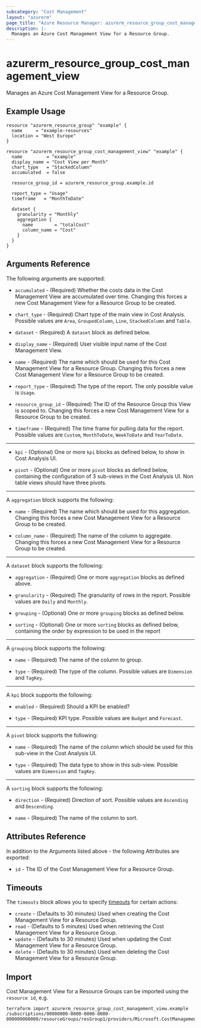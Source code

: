 ```yaml
---
subcategory: "Cost Management"
layout: "azurerm"
page_title: "Azure Resource Manager: azurerm_resource_group_cost_management_view"
description: |-
  Manages an Azure Cost Management View for a Resource Group.
---
```


# azurerm_resource_group_cost_management_view

Manages an Azure Cost Management View for a Resource Group.

## Example Usage

```hcl
resource "azurerm_resource_group" "example" {
  name     = "example-resources"
  location = "West Europe"
}

resource "azurerm_resource_group_cost_management_view" "example" {
  name         = "example"
  display_name = "Cost View per Month"
  chart_type   = "StackedColumn"
  accumulated  = false

  resource_group_id = azurerm_resource_group.example.id

  report_type = "Usage"
  timeframe   = "MonthToDate"

  dataset {
    granularity = "Monthly"
    aggregation {
      name        = "totalCost"
      column_name = "Cost"
    }
  }
}
```

## Arguments Reference

The following arguments are supported:

* `accumulated` - (Required) Whether the costs data in the Cost Management View are accumulated over time. Changing this forces a new Cost Management View for a Resource Group to be created.

* `chart_type` - (Required) Chart type of the main view in Cost Analysis. Possible values are `Area`, `GroupedColumn`, `Line`, `StackedColumn` and `Table`.

* `dataset` - (Required) A `dataset` block as defined below.

* `display_name` - (Required) User visible input name of the Cost Management View.

* `name` - (Required) The name which should be used for this Cost Management View for a Resource Group. Changing this forces a new Cost Management View for a Resource Group to be created.

* `report_type` - (Required) The type of the report. The only possible value is `Usage`.

* `resource_group_id` - (Required) The ID of the Resource Group this View is scoped to. Changing this forces a new Cost Management View for a Resource Group to be created.

* `timeframe` - (Required) The time frame for pulling data for the report. Possible values are `Custom`, `MonthToDate`, `WeekToDate` and `YearToDate`.

---

* `kpi` - (Optional) One or more `kpi` blocks as defined below, to show in Cost Analysis UI.

* `pivot` - (Optional) One or more `pivot` blocks as defined below, containing the configuration of 3 sub-views in the Cost Analysis UI. Non table views should have three pivots.

---

A `aggregation` block supports the following:

* `name` - (Required) The name which should be used for this aggregation. Changing this forces a new Cost Management View for a Resource Group to be created.

* `column_name` - (Required) The name of the column to aggregate. Changing this forces a new Cost Management View for a Resource Group to be created.

---

A `dataset` block supports the following:

* `aggregation` - (Required) One or more `aggregation` blocks as defined above.

* `granularity` - (Required) The granularity of rows in the report. Possible values are `Daily` and `Monthly`.

* `grouping` - (Optional) One or more `grouping` blocks as defined below.

* `sorting` - (Optional) One or more `sorting` blocks as defined below, containing the order by expression to be used in the report

---

A `grouping` block supports the following:

* `name` - (Required) The name of the column to group.

* `type` - (Required) The type of the column. Possible values are `Dimension` and `TagKey`.

---

A `kpi` block supports the following:

* `enabled` - (Required) Should a KPI be enabled?

* `type` - (Required) KPI type. Possible values are `Budget` and `Forecast`.

---

A `pivot` block supports the following:

* `name` - (Required) The name of the column which should be used for this sub-view in the Cost Analysis UI.

* `type` - (Required) The data type to show in this sub-view. Possible values are `Dimension` and `TagKey`.

---

A `sorting` block supports the following:

* `direction` - (Required) Direction of sort. Possible values are `Ascending` and `Descending`.

* `name` - (Required) The name of the column to sort.

## Attributes Reference

In addition to the Arguments listed above - the following Attributes are exported: 

* `id` - The ID of the Cost Management View for a Resource Group.

## Timeouts

The `timeouts` block allows you to specify [timeouts](https://www.terraform.io/language/resources/syntax#operation-timeouts) for certain actions:

* `create` - (Defaults to 30 minutes) Used when creating the Cost Management View for a Resource Group.
* `read` - (Defaults to 5 minutes) Used when retrieving the Cost Management View for a Resource Group.
* `update` - (Defaults to 30 minutes) Used when updating the Cost Management View for a Resource Group.
* `delete` - (Defaults to 30 minutes) Used when deleting the Cost Management View for a Resource Group.

## Import

Cost Management View for a Resource Groups can be imported using the `resource id`, e.g.

```shell
terraform import azurerm_resource_group_cost_management_view.example /subscriptions/00000000-0000-0000-0000-000000000000/resourceGroups/resGroup1/providers/Microsoft.CostManagement/views/costmanagementview
```
